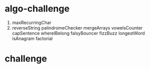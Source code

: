 # algo-challenge

1. maxRecurringChar
2. reverseString
palindromeChecker
mergeArrays
vowelsCounter
capSentence
whereIBelong
falsyBouncer
fizzBuzz
longestWord
isAnagram
factorial

# challenge

